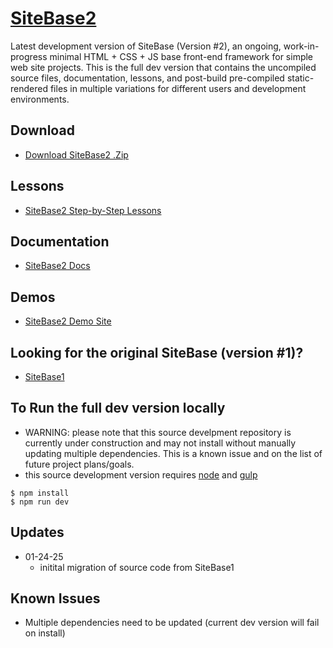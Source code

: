 # [SiteBase2](https://kccnma.github.io/sitebase2/ "SiteBase2 Demo and Docs")

Latest development version of SiteBase (Version #2), an ongoing, work-in-progress minimal HTML + CSS + JS base front-end framework for simple web site projects. This is the full dev version that contains the uncompiled source files, documentation, lessons, and post-build pre-compiled static-rendered files in multiple variations for different users and development environments.

## Download
- [Download SiteBase2 .Zip](https://kccnma.github.io/sitebase2/docs/variations/sitebase2.static "Download SiteBase2 .zip file")

## Lessons
- [SiteBase2 Step-by-Step Lessons](https://kccnma.github.io/sitebase2/docs/lessons.html "SiteBase Lessons (incomplete)")

## Documentation
- [SiteBase2 Docs](https://kccnma.github.io/sitebase2/docs/documentation.html "SiteBase Docs (incomplete)")

## Demos
- [SiteBase2 Demo Site](https://kccnma.github.io/sitebase2/docs/variations/sitebase2-static/ "SiteBase Website")

## Looking for the original SiteBase (version #1)?
- [SiteBase1](https://kccnma.github.io/sitebase1/ "SiteBase1 Demo and Docs")

## To Run the full dev version locally
- WARNING: please note that this source develpment repository is currently under construction and may not install without manually updating multiple dependencies. This is a known issue and on the list of future project plans/goals.
- this source development version requires [node](https://nodejs.org/en/) and [gulp](https://gulpjs.com/) 
```
$ npm install
$ npm run dev
```

## Updates
- 01-24-25
  - initital migration of source code from SiteBase1


## Known Issues
- Multiple dependencies need to be updated (current dev version will fail on install)